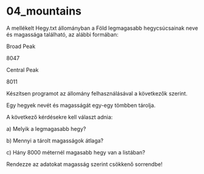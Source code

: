 # 04_mountains

A mellékelt Hegy.txt állományban a Föld legmagasabb hegycsúcsainak neve és magassága található, az alábbi formában: 

Broad Peak

8047

Central Peak

8011

Készítsen programot az állomány felhasználásával a következők szerint. 

Egy hegyek nevét és magasságát egy-egy tömbben tárolja. 

A következő kérdésekre kell választ adnia: 

a) Melyik a legmagasabb hegy?

b) Mennyi a tárolt magasságok átlaga?

c) Hány 8000 méternél magasabb hegy van a listában?

Rendezze az adatokat magasság szerint csökkenő sorrendbe! 
